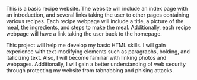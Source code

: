 This is a basic recipe website. The website will include an index page with an introduction, and several links taking the user to other pages containing various recipes. Each recipe webpage will include a title, a picture of the meal, the ingredients, and steps to make the meal. Additionally, each recipe webpage will have a link taking the user back to the homepage.

This project will help me develop my basic HTML skills. I will gain experience with text-modifying elements such as paragraphs, bolding, and italicizing text. Also, I will become familiar with linking photos and webpages. Additionally, I will gain a better understanding of web security through protecting my website from tabnabbing and phising attacks.
